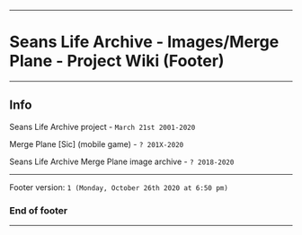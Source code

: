 
***

# Seans Life Archive - Images/Merge Plane - Project Wiki (Footer)

***

## Info

Seans Life Archive project - `March 21st 2001-2020`

Merge Plane [Sic] (mobile game) - `? 201X-2020`

Seans Life Archive Merge Plane image archive - `? 2018-2020`

***

Footer version: `1 (Monday, October 26th 2020 at 6:50 pm)`

### End of footer

***
